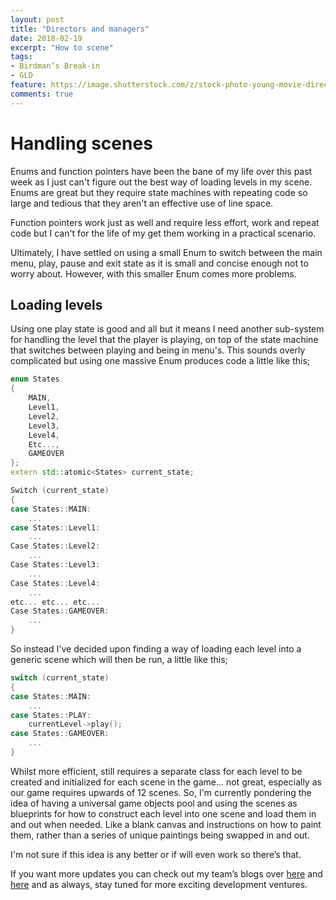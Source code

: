 ```yaml
---
layout: post
title: "Directors and managers"
date: 2018-02-19
excerpt: "How to scene"
tags:
- Birdman’s Break-in
- GLD
feature: https://image.shutterstock.com/z/stock-photo-young-movie-director-holding-a-clapperboard-and-shouting-on-a-megaphone-isolated-on-white-background-297730922.jpg
comments: true
---
```


# Handling scenes
Enums and function pointers have been the bane of my life over this past week as I just can't figure out the best way of loading levels in my scene.
Enums are great but they require state machines with repeating code so large and tedious that they aren't an effective use of line space.

Function pointers work just as well and require less effort, work and repeat code but I can't for the life of my get them working in a practical scenario.

Ultimately, I have settled on using a small Enum to switch between the main menu, play, pause and exit state as it is small and concise enough not to worry about. However, with this smaller Enum comes more problems.

## Loading levels
Using one play state is good and all but it means I need another sub-system for handling the level that the player is playing, on top of the state machine that switches between playing and being in menu's. This sounds overly complicated but using one massive Enum produces code a little like this;

```C++
enum States
{
	MAIN,
	Level1,
    Level2,
    Level3,
    Level4,
    Etc...,
	GAMEOVER
};
extern std::atomic<States> current_state;

Switch (current_state)
{
case States::MAIN:
    ...
case States::Level1:
    ...
Case States::Level2:
    ...
Case States::Level3:
    ...
Case States::Level4:
    ...
etc... etc... etc...
Case States::GAMEOVER:
    ...
}
```
So instead I've decided upon finding a way of loading each level into a generic scene which will then be run, a little like this;

```C++
switch (current_state)
{
case States::MAIN:
	...
case States::PLAY:
	currentLevel->play();
case States::GAMEOVER:
	...
}
```

Whilst more efficient, still requires a separate class for each level to be created and initialized for each scene in the game... not great, especially as our game requires upwards of 12 scenes. So, I'm currently pondering the idea of having a universal game objects pool and using the scenes as blueprints for how to construct each level into one scene and load them in and out when needed. Like a blank canvas and instructions on how to paint them, rather than a series of unique paintings being swapped in and out.

I'm not sure if this idea is any better or if will even work so there’s that.

If you want more updates you can check out my team’s blogs over [here](https://jamiehogg.github.io/) and [here](https://liamhumphries.github.io/)
and as always, stay tuned for more exciting development ventures.



